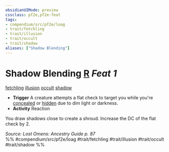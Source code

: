 ```yaml
---
obsidianUIMode: preview
cssclass: pf2e,pf2e-feat
tags:
- compendium/src/pf2e/loag
- trait/fetchling
- trait/illusion
- trait/occult
- trait/shadow
aliases: ["Shadow Blending"]
---
```

# Shadow Blending  [R](/rules/core-rulebook/chapter-9-playing-the-game.md#Actions "Reaction") *Feat 1*  
[fetchling](/rules/traits/fetchling-b2.md)  [illusion](/rules/traits/illusion.md)  [occult](/rules/traits/occult.md)  [shadow](/rules/traits/shadow.md)  

- **Trigger** A creature attempts a flat check to target you while you're [concealed](/rules/conditions.md#Concealed) or [hidden](/rules/conditions.md#Hidden) due to dim light or darkness.
- **Activity** Reaction

You draw shadows close to create a shroud. Increase the DC of the flat check by 2.

*Source: Lost Omens: Ancestry Guide p. 87*  
%% #compendium/src/pf2e/loag #trait/fetchling #trait/illusion #trait/occult #trait/shadow %%